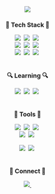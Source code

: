 <div align="center">
  <img src = "https://capsule-render.vercel.app/api?type=waving&height=200&color=aecce4&text=Yujin%20Codes!%20\(`•ω•´)/&descAlignY=24&fontAlignY=36&textBg=false&fontSize=43&fontColor=24292e" />
</div>

<!--Body-->
<h3 align="center">🤍 Tech Stack 🤍</h3>
<div align="center">
 <img src="https://img.shields.io/badge/Java-007396?style=for-the-badge&logo=OpenJDK&logoColor=white"/>&nbsp
 <img src="https://img.shields.io/badge/python-3670A0?style=for-the-badge&logo=python&logoColor=ffdd54" />&nbsp
 <img src="https://img.shields.io/badge/mysql-4479A1?style=for-the-badge&logo=MySQL&logoColor=white"/>&nbsp
</div>

<div align="center">
  <img src="https://img.shields.io/badge/R-276DC3?style=for-the-badge&logo=R&logoColor=white"/>&nbsp
  <img src="https://img.shields.io/badge/Kotlin-7F52FF.svg?style=for-the-badge&logo=kotlin&logoColor=white" />&nbsp
  <img src="https://img.shields.io/badge/LaTeX-008080.svg?style=for-the-badge&logo=latex&logoColor=white" />&nbsp
</div>

<div align="center">
   <img src="https://img.shields.io/badge/html5-E34F26.svg?style=for-the-badge&logo=html5&logoColor=white" />&nbsp
  <img src="https://img.shields.io/badge/CSS-1572B6.svg?style=for-the-badge&logo=css3&logoColor=white" />&nbsp
  <img src="https://img.shields.io/badge/javascript-F7DF1E.svg?style=for-the-badge&logo=javascript&logoColor=20232a" />&nbsp
</div>

<br>

<h3 align="center">🔍 Learning 🔍</h3>
<div align="center">
  <img src="https://img.shields.io/badge/C++-00599C?style=for-the-badge&logo=cplusplus&logoColor=white" />&nbsp
  <img src="https://img.shields.io/badge/Typescript-007ACC.svg?style=for-the-badge&logo=typescript&logoColor=white" />&nbsp
  <img src="https://img.shields.io/badge/React-20232a.svg?style=for-the-badge&logo=react&logoColor=61DAFB" />&nbsp
</div>

<br>

<h3 align="center">🫧 Tools 🫧</h3>
<div align="center">
  <img src="https://img.shields.io/badge/git-F05033.svg?style=for-the-badge&logo=git&logoColor=white" />&nbsp
  <img src="https://img.shields.io/badge/github-181717.svg?style=for-the-badge&logo=github&logoColor=white" />&nbsp
  <img src="https://img.shields.io/badge/jira-0052CC.svg?style=for-the-badge&logo=Jira&logoColor=white" />&nbsp
</div>

<div align="center">
  <img src="https://img.shields.io/badge/adobe%20photoshop-08253c.svg?style=for-the-badge&logo=adobe%20photoshop&logoColor=37abff" />&nbsp
  <img src="https://img.shields.io/badge/figma-F24E1E.svg?style=for-the-badge&logo=figma&logoColor=white" />&nbsp
</div>

<br>

<div align="center">
  <img src="https://img.shields.io/badge/VSCode-2C2C32.svg?style=for-the-badge&logo=visual-studio-code&logoColor=22ABF3" />&nbsp
  <img src="https://img.shields.io/badge/IntelliJ-000000.svg?style=for-the-badge&logo=intellijidea&logoColor=white" />&nbsp
</div>

<br>

<h3 align="center">📎 Connect 📎</h3>
<div align="center">
  <a href="mailto:park.yuj@northeastern.edu">
    <img
      src="https://img.shields.io/badge/park.yuj@northeastern.edu-bdd6e7?style=for-the-badge&logo=gmail&logoColor=white"/>&nbsp
  </a>
</div>
